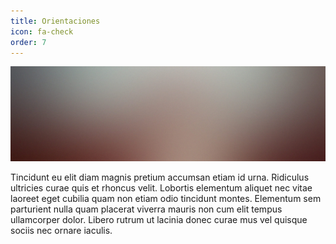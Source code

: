 ```yaml
---
title: Orientaciones
icon: fa-check
order: 7
---
```


<a href="#" class="image featured"><img src="assets/images/pic08.jpg" alt="" /></a>

<p>Tincidunt eu elit diam magnis pretium accumsan etiam id urna. Ridiculus
ultricies curae quis et rhoncus velit. Lobortis elementum aliquet nec vitae
laoreet eget cubilia quam non etiam odio tincidunt montes. Elementum sem
parturient nulla quam placerat viverra mauris non cum elit tempus ullamcorper
dolor. Libero rutrum ut lacinia donec curae mus vel quisque sociis nec
ornare iaculis.</p>
